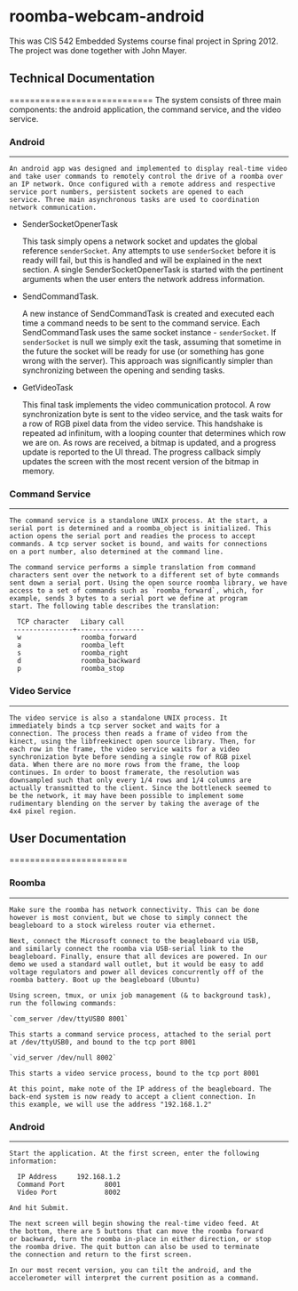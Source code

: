 roomba-webcam-android
=====================

This was CIS 542 Embedded Systems course final project in Spring 2012. The project was done together with John Mayer.

## Technical Documentation 
============================
   The system consists of three main components: the android application,
   the command service, and the video service. 
   
### Android 
--------------

    An android app was designed and implemented to display real-time video
    and take user commands to remotely control the drive of a roomba over
    an IP network. Once configured with a remote address and respective
    service port numbers, persistent sockets are opened to each
    service. Three main asynchronous tasks are used to coordination
    network communication.
    
* SenderSocketOpenerTask 
  
  This task simply opens a network socket and updates the global
  reference `senderSocket`. Any attempts to use `senderSocket` before it
  is ready will fail, but this is handled and will be explained in the
  next section. A single SenderSocketOpenerTask is started with the
  pertinent arguments when the user enters the network address
  information.
  
* SendCommandTask. 
  
  A new instance of SendCommandTask is created and executed each time a
  command needs to be sent to the command service. Each SendCommandTask
  uses the same socket instance - `senderSocket`. If `senderSocket` is
  null we simply exit the task, assuming that sometime in the future the
  socket will be ready for use (or something has gone wrong with the
  server). This approach was significantly simpler than synchronizing
  between the opening and sending tasks.
  
* GetVideoTask 
  
  This final task implements the video communication protocol. A row
  synchronization byte is sent to the video service, and the task waits
  for a row of RGB pixel data from the video service. This handshake is
  repeated ad infinitum, with a looping counter that determines which
  row we are on. As rows are received, a bitmap is updated, and a
  progress update is reported to the UI thread. The progress callback
  simply updates the screen with the most recent version of the bitmap
  in memory.
  

### Command Service 
----------------------
    
    The command service is a standalone UNIX process. At the start, a
    serial port is determined and a roomba_object is initialized. This
    action opens the serial port and readies the process to accept
    commands. A tcp server socket is bound, and waits for connections
    on a port number, also determined at the command line.
    
    The command service performs a simple translation from command
    characters sent over the network to a different set of byte commands
    sent down a serial port. Using the open source roomba library, we have
    access to a set of commands such as `roomba_forward`, which, for
    example, sends 3 bytes to a serial port we define at program
    start. The following table describes the translation:
    
      TCP character   Libary call      
     ---------------+-----------------
      w               roomba_forward   
      a               roomba_left      
      s               roomba_right     
      d               roomba_backward  
      p               roomba_stop      
    

### Video Service 
--------------------
    
    The video service is also a standalone UNIX process. It
    immediately binds a tcp server socket and waits for a
    connection. The process then reads a frame of video from the
    kinect, using the libfreekinect open source library. Then, for
    each row in the frame, the video service waits for a video
    synchronization byte before sending a single row of RGB pixel
    data. When there are no more rows from the frame, the loop
    continues. In order to boost framerate, the resolution was
    downsampled such that only every 1/4 rows and 1/4 columns are
    actually transmitted to the client. Since the bottleneck seemed to
    be the network, it may have been possible to implement some
    rudimentary blending on the server by taking the average of the
    4x4 pixel region.
    

## User Documentation 
=======================
   

### Roomba 
-------------
    
    Make sure the roomba has network connectivity. This can be done
    however is most convient, but we chose to simply connect the
    beagleboard to a stock wireless router via ethernet.
    
    Next, connect the Microsoft connect to the beagleboard via USB,
    and similarly connect the roomba via USB-serial link to the
    beagleboard. Finally, ensure that all devices are powered. In our
    demo we used a standard wall outlet, but it would be easy to add
    voltage regulators and power all devices concurrently off of the
    roomba battery. Boot up the beagleboard (Ubuntu)
    
    Using screen, tmux, or unix job management (& to background task),
    run the following commands:
    
    `com_server /dev/ttyUSB0 8001`
    
    This starts a command service process, attached to the serial port
    at /dev/ttyUSB0, and bound to the tcp port 8001

    `vid_server /dev/null 8002`

    This starts a video service process, bound to the tcp port 8001
    
    At this point, make note of the IP address of the beagleboard. The
    back-end system is now ready to accept a client connection. In
    this example, we will use the address "192.168.1.2"

### Android 
--------------
    
    Start the application. At the first screen, enter the following
    information: 

      IP Address     192.168.1.2  
      Command Port          8001  
      Video Port            8002  

    And hit Submit.
    
    The next screen will begin showing the real-time video feed. At
    the bottom, there are 5 buttons that can move the roomba forward
    or backward, turn the roomba in-place in either direction, or stop
    the roomba drive. The quit button can also be used to terminate
    the connection and return to the first screen.
    
    In our most recent version, you can tilt the android, and the
    accelerometer will interpret the current position as a command.

